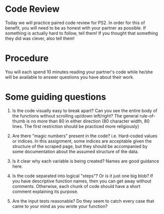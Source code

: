 # Code Review

Today we will practice paired code review for PS2.  In order for this of benefit, you will need to be as honest with your partner as possible.  If something is actually hard to follow, tell them!  If you thought that something they did was clever, also tell them!

# Procedure
You will each spend 10 minutes reading your partner's code while he/she will be available to answer questions you have about their work.

# Some guiding questions

1.  Is the code visually easy to break apart?  Can you see the entire body of the functions without scrolling up/down left/right?  The general rule-of-thumb is no more than 80 in either direction (80 character width, 80 lines.  The first restriction should be practiced more religiously)

2.  Are there "magic numbers" present in the code?  i.e. Hard-coded values or indices.  In this assignment, some indices are acceptable given the structure of the scraped page, but they should be accompanied by some documentation about the assumed structure of the data.

3.  Is it clear why each variable is being created?  Names are good guidance here.

4.  Is the code separated into logical "steps"?  Or is it just one big blob?  If you have descriptive function names, then you can get away without comments.  Otherwise, each chunk of code should have a short comment explaining its purpose.

5.  Are the input tests reasonable?  Do they seem to catch every case that came to your mind as you wrote your function?